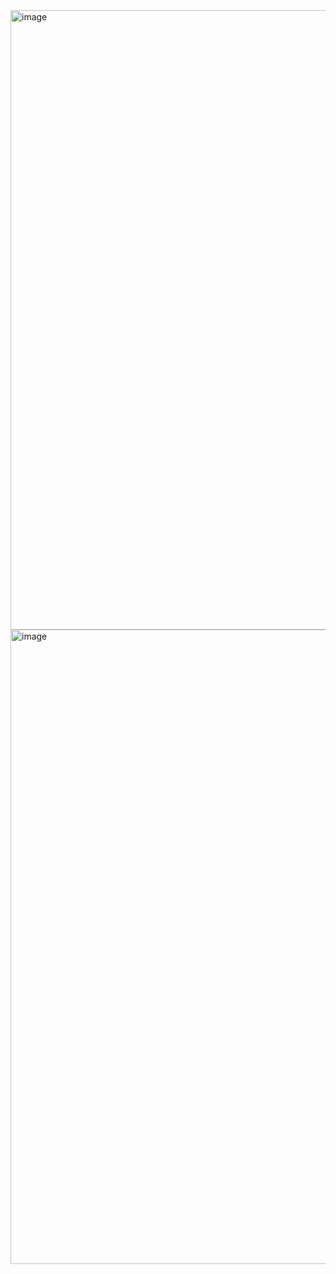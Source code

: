 <img width="1742" height="991" alt="image" src="https://github.com/user-attachments/assets/f667629d-a28b-4607-bce3-4fcaec5ad040" />
<img width="1911" height="1015" alt="image" src="https://github.com/user-attachments/assets/507fccaa-ada7-4a66-a517-663fc9704796" />
